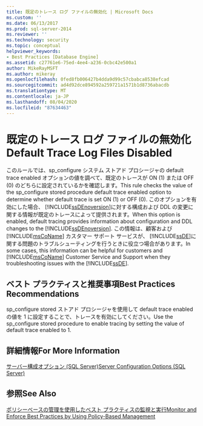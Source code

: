```yaml
---
title: 既定のトレース ログ ファイルの無効化 | Microsoft Docs
ms.custom: ''
ms.date: 06/13/2017
ms.prod: sql-server-2014
ms.reviewer: ''
ms.technology: security
ms.topic: conceptual
helpviewer_keywords:
- Best Practices [Database Engine]
ms.assetid: c27761e6-75ed-4ee4-a236-0cbc42e500a1
author: MikeRayMSFT
ms.author: mikeray
ms.openlocfilehash: 0fed8fb006427b4dda9d99c57cbabca8538efcad
ms.sourcegitcommit: ad4d92dce894592a259721a1571b1d8736abacdb
ms.translationtype: MT
ms.contentlocale: ja-JP
ms.lasthandoff: 08/04/2020
ms.locfileid: "87634463"
---
```

# <a name="default-trace-log-files-disabled"></a><span data-ttu-id="a49e2-102">既定のトレース ログ ファイルの無効化</span><span class="sxs-lookup"><span data-stu-id="a49e2-102">Default Trace Log Files Disabled</span></span>
  <span data-ttu-id="a49e2-103">このルールでは、sp_configure システム ストアド プロシージャの default trace enabled オプションの値を調べて、既定のトレースが ON (1) または OFF (0) のどちらに設定されているかを確認します。</span><span class="sxs-lookup"><span data-stu-id="a49e2-103">This rule checks the value of the sp_configure stored procedure default trace enabled option to determine whether default trace is set ON (1) or OFF (0).</span></span> <span data-ttu-id="a49e2-104">このオプションを有効にした場合、 [!INCLUDE[ssDEnoversion](../../includes/ssdenoversion-md.md)]に対する構成および DDL の変更に関する情報が既定のトレースによって提供されます。</span><span class="sxs-lookup"><span data-stu-id="a49e2-104">When this option is enabled, default tracing provides information about configuration and DDL changes to the [!INCLUDE[ssDEnoversion](../../includes/ssdenoversion-md.md)].</span></span> <span data-ttu-id="a49e2-105">この情報は、顧客および [!INCLUDE[msCoName](../../includes/msconame-md.md)] カスタマー サポート サービスが、 [!INCLUDE[ssDE](../../includes/ssde-md.md)]に関する問題のトラブルシューティングを行うときに役立つ場合があります。</span><span class="sxs-lookup"><span data-stu-id="a49e2-105">In some cases, this information can be helpful for customers and [!INCLUDE[msCoName](../../includes/msconame-md.md)] Customer Service and Support when they troubleshooting issues with the [!INCLUDE[ssDE](../../includes/ssde-md.md)].</span></span>  
  
## <a name="best-practices-recommendations"></a><span data-ttu-id="a49e2-106">ベスト プラクティスと推奨事項</span><span class="sxs-lookup"><span data-stu-id="a49e2-106">Best Practices Recommendations</span></span>  
 <span data-ttu-id="a49e2-107">sp_configure stored ストアド プロシージャを使用して default trace enabled の値を 1 に設定することで、トレースを有効にしてください。</span><span class="sxs-lookup"><span data-stu-id="a49e2-107">Use the sp_configure stored procedure to enable tracing by setting the value of default trace enabled to 1.</span></span>  
  
## <a name="for-more-information"></a><span data-ttu-id="a49e2-108">詳細情報</span><span class="sxs-lookup"><span data-stu-id="a49e2-108">For More Information</span></span>  
 [<span data-ttu-id="a49e2-109">サーバー構成オプション &#40;SQL Server&#41;</span><span class="sxs-lookup"><span data-stu-id="a49e2-109">Server Configuration Options &#40;SQL Server&#41;</span></span>](../../database-engine/configure-windows/server-configuration-options-sql-server.md)  
  
## <a name="see-also"></a><span data-ttu-id="a49e2-110">参照</span><span class="sxs-lookup"><span data-stu-id="a49e2-110">See Also</span></span>  
 [<span data-ttu-id="a49e2-111">ポリシーベースの管理を使用したベスト プラクティスの監視と実行</span><span class="sxs-lookup"><span data-stu-id="a49e2-111">Monitor and Enforce Best Practices by Using Policy-Based Management</span></span>](monitor-and-enforce-best-practices-by-using-policy-based-management.md)  
  
  
